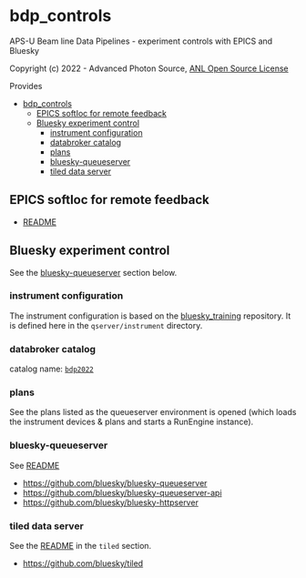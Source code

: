 # bdp_controls

APS-U Beam line Data Pipelines - experiment controls with EPICS and Bluesky

Copyright (c) 2022 - Advanced Photon Source,
[ANL Open Source License](/LICENSE.txt)

Provides

- [bdp_controls](#bdp_controls)
  - [EPICS softIoc for remote feedback](#epics-softioc-for-remote-feedback)
  - [Bluesky experiment control](#bluesky-experiment-control)
    - [instrument configuration](#instrument-configuration)
    - [databroker catalog](#databroker-catalog)
    - [plans](#plans)
    - [bluesky-queueserver](#bluesky-queueserver)
    - [tiled data server](#tiled-data-server)

## EPICS softIoc for remote feedback

- [README](/feedback/README.md)

## Bluesky experiment control

See the [bluesky-queueserver](#bluesky-queueserver) section below.

### instrument configuration

The instrument configuration is based on the [bluesky_training](https://github.com/BCDA-APS/bluesky_training/tree/main/bluesky/instrument) repository.
It is defined here in the `qserver/instrument` directory.

### databroker catalog

catalog name: [`bdp2022`](/bdp2022_databroker.yml)

### plans

See the plans listed as the queueserver environment is opened (which loads the instrument devices & plans and starts a RunEngine instance).

### bluesky-queueserver

See [README](/qserver/README.md)

- https://github.com/bluesky/bluesky-queueserver
- https://github.com/bluesky/bluesky-queueserver-api
- https://github.com/bluesky/bluesky-httpserver

### tiled data server

See the [README](/tiled/README.md) in the `tiled` section.

- https://github.com/bluesky/tiled
